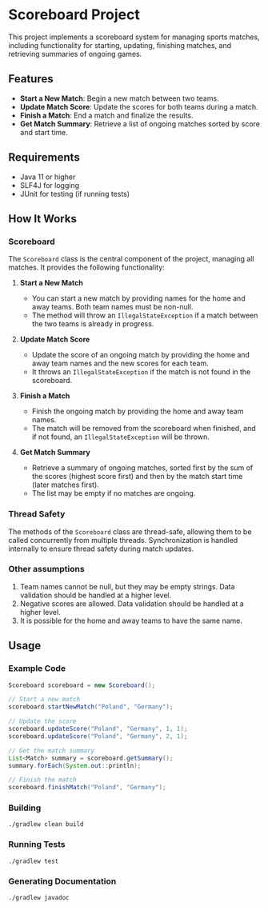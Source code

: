 # Scoreboard Project

This project implements a scoreboard system for managing sports matches, including functionality for starting, updating, finishing matches, and retrieving summaries of ongoing games.

## Features

- **Start a New Match**: Begin a new match between two teams.
- **Update Match Score**: Update the scores for both teams during a match.
- **Finish a Match**: End a match and finalize the results.
- **Get Match Summary**: Retrieve a list of ongoing matches sorted by score and start time.

## Requirements

- Java 11 or higher
- SLF4J for logging
- JUnit for testing (if running tests)

## How It Works

### Scoreboard

The `Scoreboard` class is the central component of the project, managing all matches. It provides the following functionality:

1. **Start a New Match**
    - You can start a new match by providing names for the home and away teams. Both team names must be non-null.
    - The method will throw an `IllegalStateException` if a match between the two teams is already in progress.

2. **Update Match Score**
    - Update the score of an ongoing match by providing the home and away team names and the new scores for each team.
    - It throws an `IllegalStateException` if the match is not found in the scoreboard.

3. **Finish a Match**
    - Finish the ongoing match by providing the home and away team names.
    - The match will be removed from the scoreboard when finished, and if not found, an `IllegalStateException` will be thrown.

4. **Get Match Summary**
    - Retrieve a summary of ongoing matches, sorted first by the sum of the scores (highest score first) and then by the match start time (later matches first).
    - The list may be empty if no matches are ongoing.

### Thread Safety

The methods of the `Scoreboard` class are thread-safe, allowing them to be called concurrently from multiple threads. Synchronization is handled internally to ensure thread safety during match updates.

### Other assumptions

1. Team names cannot be null, but they may be empty strings. Data validation should be handled at a higher level.
2. Negative scores are allowed. Data validation should be handled at a higher level.
3. It is possible for the home and away teams to have the same name.

## Usage

### Example Code

```java
Scoreboard scoreboard = new Scoreboard();

// Start a new match
scoreboard.startNewMatch("Poland", "Germany");

// Update the score
scoreboard.updateScore("Poland", "Germany", 1, 1);
scoreboard.updateScore("Poland", "Germany", 2, 1);

// Get the match summary
List<Match> summary = scoreboard.getSummary();
summary.forEach(System.out::println);

// Finish the match
scoreboard.finishMatch("Poland", "Germany");
```
### Building

```shell
./gradlew clean build
```

###  Running Tests

```shell
./gradlew test
```

### Generating Documentation
```shell
./gradlew javadoc
```